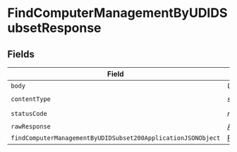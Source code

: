 # FindComputerManagementByUDIDSubsetResponse


## Fields

| Field                                                                                                                                   | Type                                                                                                                                    | Required                                                                                                                                | Description                                                                                                                             |
| --------------------------------------------------------------------------------------------------------------------------------------- | --------------------------------------------------------------------------------------------------------------------------------------- | --------------------------------------------------------------------------------------------------------------------------------------- | --------------------------------------------------------------------------------------------------------------------------------------- |
| `body`                                                                                                                                  | *Uint8Array*                                                                                                                            | :heavy_minus_sign:                                                                                                                      | N/A                                                                                                                                     |
| `contentType`                                                                                                                           | *string*                                                                                                                                | :heavy_check_mark:                                                                                                                      | N/A                                                                                                                                     |
| `statusCode`                                                                                                                            | *number*                                                                                                                                | :heavy_check_mark:                                                                                                                      | N/A                                                                                                                                     |
| `rawResponse`                                                                                                                           | [AxiosResponse>](https://axios-http.com/docs/res_schema)                                                                                | :heavy_minus_sign:                                                                                                                      | N/A                                                                                                                                     |
| `findComputerManagementByUDIDSubset200ApplicationJSONObject`                                                                            | [FindComputerManagementByUDIDSubset200ApplicationJSON](../../models/operations/findcomputermanagementbyudidsubset200applicationjson.md) | :heavy_minus_sign:                                                                                                                      | OK                                                                                                                                      |